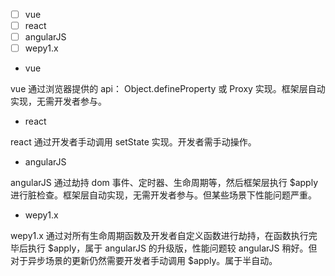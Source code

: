- [ ] vue 
- [ ] react 
- [ ] angularJS 
- [ ] wepy1.x 

* vue 

vue 通过浏览器提供的 api： Object.defineProperty 或 Proxy 实现。框架层自动实现，无需开发者参与。 


* react 

react 通过开发者手动调用 setState 实现。开发者需手动操作。 


* angularJS 

angularJS 通过劫持 dom 事件、定时器、生命周期等，然后框架层执行 $apply 进行脏检查。框架层自动实现，无需开发者参与。但某些场景下性能问题严重。 


* wepy1.x 

wepy1.x 通过对所有生命周期函数及开发者自定义函数进行劫持，在函数执行完毕后执行 $apply，属于 angularJS 的升级版，性能问题较 angularJS 稍好。但对于异步场景的更新仍然需要开发者手动调用 $apply。属于半自动。 

